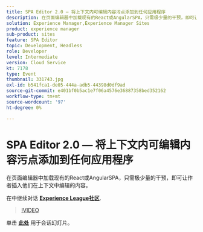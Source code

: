 ```yaml
---
title: SPA Editor 2.0 — 将上下文内可编辑内容污点添加到任何应用程序
description: 在页面编辑器中加载现有的React或AngularSPA，只需极少量的干预，即可让作者插入他们在上下文中编辑的内容。 此会话作为Adobe Developers Live内容事件的一部分提供。
solution: Experience Manager,Experience Manager Sites
product: experience manager
sub-product: sites
feature: SPA Editor
topic: Development, Headless
role: Developer
level: Intermediate
version: Cloud Service
kt: 7178
type: Event
thumbnail: 331743.jpg
exl-id: b541fca1-de05-444a-adb5-44398d0df9ad
source-git-commit: e401bf0b5ac1e7f06a4576e36887358bed352162
workflow-type: tm+mt
source-wordcount: '97'
ht-degree: 0%

---
```


# SPA Editor 2.0 — 将上下文内可编辑内容污点添加到任何应用程序

在页面编辑器中加载现有的React或AngularSPA，只需极少量的干预，即可让作者插入他们在上下文中编辑的内容。

在中继续对话 **[Experience League社区](https://adobe.ly/36Yd3v6)**.

>[!VIDEO](https://video.tv.adobe.com/v/331743/?quality=12&learn=on&hidetitle=true)

单击 **[此处](/help/adobe-developers-live/assets/spa-editor-2-0.pdf)** 用于会话幻灯片。
